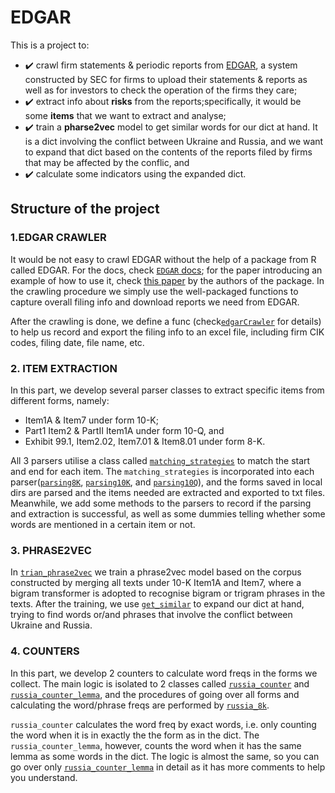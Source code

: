 # EDGAR
This is a project to:
- :heavy_check_mark: crawl firm statements & periodic reports from [EDGAR](https://www.sec.gov/edgar.shtml), a system constructed by SEC for firms to upload their statements & reports as well as for investors to check the operation of the firms they care;
- :heavy_check_mark: extract info about **risks** from the reports;specifically, it would be some **items** that we want to extract and analyse;
- :heavy_check_mark: train a **pharse2vec** model to get similar words for our dict at hand. It is a dict involving the conflict between Ukraine and Russia, and we want to expand that dict based on the contents of the reports filed by firms that may be affected by the conflic, and
- :heavy_check_mark: calculate some indicators using the expanded dict.

## Structure of the project
### 1.EDGAR CRAWLER
It would be not easy to crawl EDGAR without the help of a package from R called EDGAR. For the docs, check [`EDGAR` docs](https://cran.r-project.org/web/packages/edgar/index.html); for the paper introducing an example of how to use it, check [this paper](https://www.sciencedirect.com/science/article/pii/S2352711021001369) by the authors of the package. In the crawling procedure we simply use the well-packaged functions to capture overall filing info and download reports we need from EDGAR.

After the crawling is done, we define a func (check[`edgarCrawler`](./Crawling/edgarCrawler.R) for details) to help us record and export the filing info to an excel file, including firm CIK codes, filing date, file name, etc.

### 2. ITEM EXTRACTION
In this part, we develop several parser classes to extract specific items from different forms, namely:
- Item1A & Item7 under form 10-K;
- Part1 Item2 & PartII Item1A under form 10-Q, and
- Exhibit 99.1, Item2.02, Item7.01 & Item8.01 under form 8-K.

All 3 parsers utilise a class called [`matching_strategies`](./Parsers/matching_strategies.py) to match the start and end for each item. The `matching_strategies` is incorporated into each parser([`parsing8K`](./Parsers/parsing8K.py), [`parsing10K`](./Parsers/parsing10K.py), and [`parsing10Q`](./Parsers/parsing10Q.py)), and the forms saved in local dirs are parsed and the items needed are extracted and exported to txt files. Meanwhile, we add some methods to the parsers to record if the parsing and extraction is successful, as well as some dummies telling whether some words are mentioned in a certain item or not.


### 3. PHRASE2VEC
In [`trian_phrase2vec`](./Phrase2Vec/train_phrase2vec.py) we train a phrase2vec model based on the corpus constructed by merging all texts under 10-K Item1A and Item7, where a bigram transformer is adopted to recognise bigram or trigram phrases in the texts. After the training, we use [`get_similar`](./Phrase2Vec/get_similar.py) to expand our dict at hand, trying to find words or/and phrases that involve the conflict between Ukraine and Russia.

### 4. COUNTERS
In this part, we develop 2 counters to calculate word freqs in the forms we collect. The main logic is isolated to 2 classes called [`russia_counter`](./Counter/russia_counter.py) and [`russia_counter_lemma`](./Counters/russia_counter_lemma.py), and the procedures of going over all forms and calculating the word/phrase freqs are performed by [`russia_8k`](./Counter/russia_8k.py).

`russia_counter` calculates the word freq by exact words, i.e. only counting the word when it is in exactly the the form as in the dict. The `russia_counter_lemma`, however, counts the word when it has the same lemma as some words in the dict. The logic is almost the same, so you can go over only [`russia_counter_lemma`](./Counters/russia_counter_lemma.py) in detail as it has more comments to help you understand.

